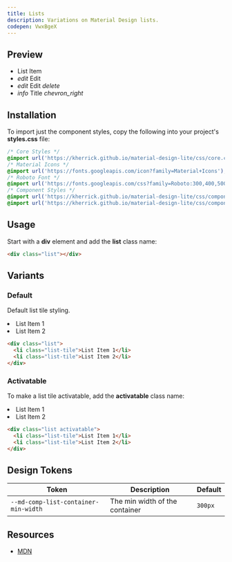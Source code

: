 ```yaml
---
title: Lists
description: Variations on Material Design lists.
codepen: VwxBgeX
---
```


## Preview

<div class="preview">
  <ul class="list">
    <li class="list-tile">List Item</li>
    <li class="list-tile">
      <i class="leading material-icons">edit</i>
      <span class="title">Edit</span>
    </li>
    <li class="list-tile">
      <i class="leading material-icons">edit</i>
      <span class="title">Edit</span>
      <i class="trailing material-icons">delete</i>
    </li>
    <div class="divider"></div>
    <li class="list-tile">
      <i class="leading material-icons">info</i>
      <span class="title">Title</span>
      <i class="trailing material-icons">chevron_right</i>
    </li>
  </ul>
</div>

## Installation

To import just the component styles, copy the following into your project's **styles.css** file:

```css
/* Core Styles */
@import url('https://kherrick.github.io/material-design-lite/css/core.css');
/* Material Icons */
@import url('https://fonts.googleapis.com/icon?family=Material+Icons');
/* Roboto Font */
@import url('https://fonts.googleapis.com/css?family=Roboto:300,400,500,700&amp;display=swap');
/* Component Styles */
@import url('https://kherrick.github.io/material-design-lite/css/components/list/style.css');
@import url('https://kherrick.github.io/material-design-lite/css/components/list-tile/style.css');
```

## Usage

Start with a **div** element and add the **list** class name:

```html
<div class="list"></div>
```

## Variants

### Default

Default list tile styling.

<div class="preview">
  <div class="list">
    <li class="list-tile">List Item 1</li>
    <li class="list-tile">List Item 2</li>
  </div>
</div>

```html
<div class="list">
  <li class="list-tile">List Item 1</li>
  <li class="list-tile">List Item 2</li>
</div>
```

### Activatable

To make a list tile activatable, add the **activatable** class name:

<div class="preview">
  <div class="list activatable">
    <li class="list-tile">List Item 1</li>
    <li class="list-tile">List Item 2</li>
  </div>
</div>

```html
<div class="list activatable">
  <li class="list-tile">List Item 1</li>
  <li class="list-tile">List Item 2</li>
</div>
```

## Design Tokens

| Token                                | Description                 | Default                                                                                                   |
|--------------------------------------|-----------------------------|-----------------------------------------------------------------------------------------------------------|
| `--md-comp-list-container-min-width`  | The min width of the container  | `300px`                                                                                                    |

## Resources

- [MDN](https://developer.mozilla.org/en-US/docs/Web/HTML/Element/ul)
